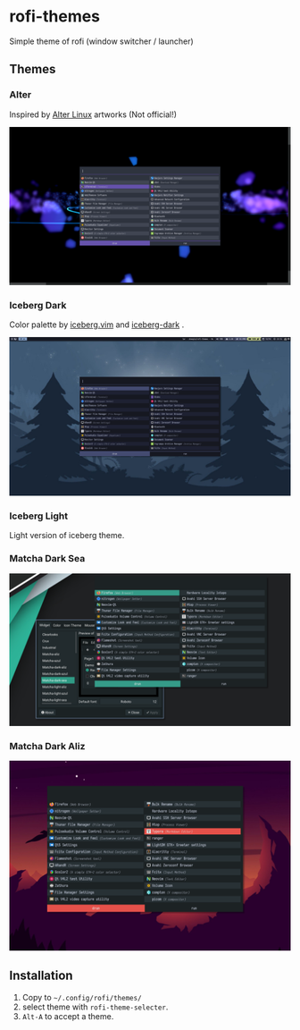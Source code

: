 # rofi-themes

Simple theme of rofi (window switcher / launcher)

## Themes

### Alter

Inspired by [Alter Linux](https://fascode.net/projects/linux/alter/) artworks (Not official!)

<img src="./img/alter.png" alt="Alter" style="zoom:50%;" />

### Iceberg Dark

Color palette by [iceberg.vim](https://github.com/cocopon/iceberg.vim) and [iceberg-dark](https://github.com/gkeep/iceberg-dark) .

<img src="./img/iceberg-dark.png" alt="Iceberg Dark" style="zoom:50%;" />

### Iceberg Light

Light version of iceberg theme.

### Matcha Dark Sea

<img src="./img/matcha-dark-sea.jpg" alt="matcha-dark-sea" style="zoom:50%;" />

### Matcha Dark Aliz

<img src="./img/matcha-dark-aliz.jpg" alt="matcha-dark-aliz" style="zoom:50%;" />

## Installation

1. Copy to `~/.config/rofi/themes/`
2. select theme with `rofi-theme-selecter`. 
3. `Alt-A` to accept a theme.
